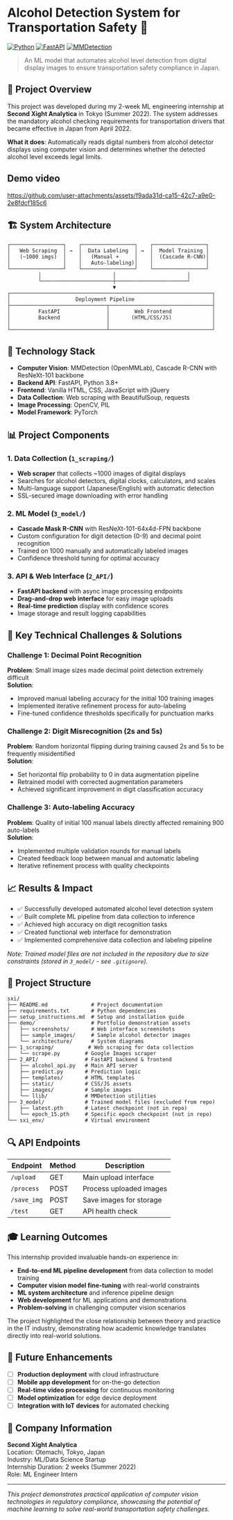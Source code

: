 # Alcohol Detection System for Transportation Safety 🚛

[![Python](https://img.shields.io/badge/Python-3.8+-blue.svg)](https://python.org)
[![FastAPI](https://img.shields.io/badge/FastAPI-0.68+-green.svg)](https://fastapi.tiangolo.com)
[![MMDetection](https://img.shields.io/badge/MMDetection-2.7.0-orange.svg)](https://github.com/open-mmlab/mmdetection)

> An ML model that automates alcohol level detection from digital display images to ensure transportation safety compliance in Japan.

## 🎯 Project Overview

This project was developed during my 2-week ML engineering internship at **Second Xight Analytica** in Tokyo (Summer 2022). The system addresses the mandatory alcohol checking requirements for transportation drivers that became effective in Japan from April 2022.

**What it does**: Automatically reads digital numbers from alcohol detector displays using computer vision and determines whether the detected alcohol level exceeds legal limits.

## Demo video
https://github.com/user-attachments/assets/f9ada31d-ca15-42c7-a9e0-2e8fdcf185c6

## 🏗️ System Architecture

```
┌─────────────────┐    ┌─────────────────┐    ┌─────────────────┐
│   Web Scraping  │ →  │  Data Labeling  │ →  │  Model Training │
│   (~1000 imgs)  │    │   (Manual +     │    │  (Cascade R-CNN)│
│                 │    │   Auto-labeling)│    │                 │
└─────────────────┘    └─────────────────┘    └─────────────────┘
          │                       │                       │
          └───────────────────────┼───────────────────────┘
                                  ▼
┌─────────────────────────────────────────────────────────────────┐
│                     Deployment Pipeline                         │
├───────────────────────────────┬─────────────────────────────────┤
│         FastAPI               │        Web Frontend             │
│         Backend               │       (HTML/CSS/JS)             │
│                               │                                 │
└───────────────────────────────┴─────────────────────────────────┘
```

## 🔧 Technology Stack

- **Computer Vision**: MMDetection (OpenMMLab), Cascade R-CNN with ResNeXt-101 backbone
- **Backend API**: FastAPI, Python 3.8+
- **Frontend**: Vanilla HTML, CSS, JavaScript with jQuery
- **Data Collection**: Web scraping with BeautifulSoup, requests
- **Image Processing**: OpenCV, PIL
- **Model Framework**: PyTorch

## 📊 Project Components

### 1. Data Collection (`1_scraping/`)
- **Web scraper** that collects ~1000 images of digital displays
- Searches for alcohol detectors, digital clocks, calculators, and scales
- Multi-language support (Japanese/English) with automatic detection
- SSL-secured image downloading with error handling

### 2. ML Model (`3_model/`)
- **Cascade Mask R-CNN** with ResNeXt-101-64x4d-FPN backbone
- Custom configuration for digit detection (0-9) and decimal point recognition
- Trained on 1000 manually and automatically labeled images
- Confidence threshold tuning for optimal accuracy

### 3. API & Web Interface (`2_API/`)
- **FastAPI backend** with async image processing endpoints
- **Drag-and-drop web interface** for easy image uploads
- **Real-time prediction** display with confidence scores
- Image storage and result logging capabilities

## 🎯 Key Technical Challenges & Solutions

### Challenge 1: Decimal Point Recognition
**Problem**: Small image sizes made decimal point detection extremely difficult  
**Solution**: 
- Improved manual labeling accuracy for the initial 100 training images
- Implemented iterative refinement process for auto-labeling
- Fine-tuned confidence thresholds specifically for punctuation marks

### Challenge 2: Digit Misrecognition (2s and 5s)
**Problem**: Random horizontal flipping during training caused 2s and 5s to be frequently misidentified  
**Solution**: 
- Set horizontal flip probability to 0 in data augmentation pipeline
- Retrained model with corrected augmentation parameters
- Achieved significant improvement in digit classification accuracy

### Challenge 3: Auto-labeling Accuracy
**Problem**: Quality of initial 100 manual labels directly affected remaining 900 auto-labels  
**Solution**:
- Implemented multiple validation rounds for manual labels
- Created feedback loop between manual and automatic labeling
- Iterative refinement process with quality checkpoints

## 📈 Results & Impact

- ✅ Successfully developed automated alcohol level detection system
- ✅ Built complete ML pipeline from data collection to inference
- ✅ Achieved high accuracy on digit recognition tasks
- ✅ Created functional web interface for demonstration
- ✅ Implemented comprehensive data collection and labeling pipeline


*Note: Trained model files are not included in the repository due to size constraints (stored in `3_model/` - see `.gitignore`).*

## 📁 Project Structure

```
sxi/
├── README.md              # Project documentation
├── requirements.txt       # Python dependencies
├── setup_instructions.md  # Setup and installation guide
├── demo/                  # Portfolio demonstration assets
│   ├── screenshots/       # Web interface screenshots
│   ├── sample_images/     # Sample alcohol detector images
│   └── architecture/      # System diagrams
├── 1_scraping/           # Web scraping for data collection
│   └── scrape.py        # Google Images scraper
├── 2_API/               # FastAPI backend & frontend
│   ├── alcohol_api.py   # Main API server
│   ├── predict.py       # Prediction logic
│   ├── templates/       # HTML templates
│   ├── static/          # CSS/JS assets
│   ├── images/          # Sample images
│   └── llib/            # MMDetection utilities
├── 3_model/             # Trained model files (excluded from repo)
│   ├── latest.pth       # Latest checkpoint (not in repo)
│   └── epoch_15.pth     # Specific epoch checkpoint (not in repo)
└── sxi_env/             # Virtual environment
```

## 🔍 API Endpoints

| Endpoint | Method | Description |
|----------|--------|-------------|
| `/upload` | GET | Main upload interface |
| `/process` | POST | Process uploaded images |
| `/save_img` | POST | Save images for storage |
| `/test` | GET | API health check |

## 🎓 Learning Outcomes

This internship provided invaluable hands-on experience in:

- **End-to-end ML pipeline development** from data collection to model training
- **Computer vision model fine-tuning** with real-world constraints
- **ML system architecture** and inference pipeline design
- **Web development** for ML applications and demonstrations
- **Problem-solving** in challenging computer vision scenarios

The project highlighted the close relationship between theory and practice in the IT industry, demonstrating how academic knowledge translates directly into real-world solutions.

## 🔮 Future Enhancements

- [ ] **Production deployment** with cloud infrastructure
- [ ] **Mobile app development** for on-the-go detection
- [ ] **Real-time video processing** for continuous monitoring
- [ ] **Model optimization** for edge device deployment
- [ ] **Integration with IoT devices** for automated checking

## 🏢 Company Information

**Second Xight Analytica**  
Location: Otemachi, Tokyo, Japan  
Industry: ML/Data Science Startup  
Internship Duration: 2 weeks (Summer 2022)  
Role: ML Engineer Intern

---

*This project demonstrates practical application of computer vision technologies in regulatory compliance, showcasing the potential of machine learning to solve real-world transportation safety challenges.*
